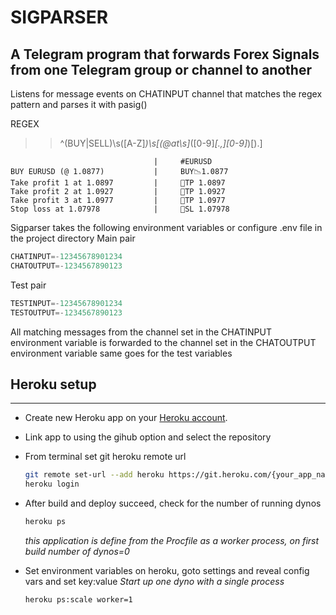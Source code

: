 # SIGPARSER

## A Telegram program that forwards Forex Signals from one Telegram group or channel to another

Listens for message events on CHATINPUT channel that matches the regex pattern and parses it with pasig()

REGEX
>>^(BUY|SELL)\s([A-Z]*)\s[\(@at\s]*([0-9]*[.,][0-9]*)[\).]

```comment
                                |     #EURUSD
BUY EURUSD (@ 1.0877)           |     BUY📉1.0877
Take profit 1 at 1.0897         |     🛑TP 1.0897
Take profit 2 at 1.0927         |     🛑TP 1.0927
Take profit 3 at 1.0977         |     🛑TP 1.0977
Stop loss at 1.07978            |     🛑SL 1.07978
```

Sigparser takes the following environment variables or configure .env file in the project directory
Main pair

  ```python
  CHATINPUT=-12345678901234
  CHATOUTPUT=-1234567890123
  ```

Test pair

  ```python
  TESTINPUT=-12345678901234
  TESTOUTPUT=-1234567890123
  ```

All matching messages from the channel set in the CHATINPUT environment variable 
is forwarded to the channel set in the CHATOUTPUT environment variable same goes for the test variables


## Heroku setup

---

* Create new Heroku app on your [Heroku account](https://heroku.com).
* Link app to using the gihub option and select the repository
* From terminal set git heroku remote url
  
  ```bash
  git remote set-url --add heroku https://git.heroku.com/{your_app_name}.git
  heroku login
  ```

* After build and deploy succeed, check for the number of running dynos

  ```bash
  heroku ps
  ```

  *this application is define from the Procfile as a worker process, on first build number of dynos=0*
* Set environment variables on heroku, goto settings and reveal config vars and set key:value
  *Start up one dyno with a single process*

  ```bash
  heroku ps:scale worker=1
  ```
